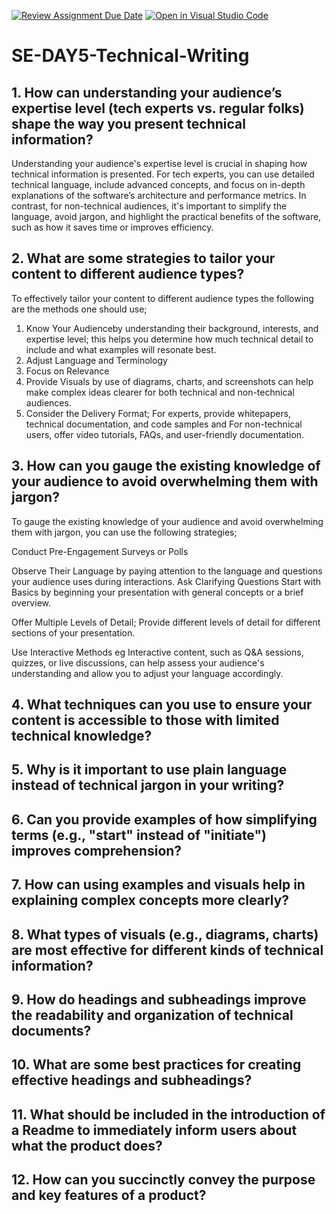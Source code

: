 [![Review Assignment Due Date](https://classroom.github.com/assets/deadline-readme-button-22041afd0340ce965d47ae6ef1cefeee28c7c493a6346c4f15d667ab976d596c.svg)](https://classroom.github.com/a/zsAR-pyY)
[![Open in Visual Studio Code](https://classroom.github.com/assets/open-in-vscode-2e0aaae1b6195c2367325f4f02e2d04e9abb55f0b24a779b69b11b9e10269abc.svg)](https://classroom.github.com/online_ide?assignment_repo_id=17134150&assignment_repo_type=AssignmentRepo)
# SE-DAY5-Technical-Writing
## 1. How can understanding your audience’s expertise level (tech experts vs. regular folks) shape the way you present technical information?

Understanding your audience's expertise level is crucial in shaping how technical information is presented. For tech experts, you can use detailed technical language, include advanced concepts, and focus on in-depth explanations of the software’s architecture and performance metrics. In contrast, for non-technical audiences, it's important to simplify the language, avoid jargon, and highlight the practical benefits of the software, such as how it saves time or improves efficiency.

## 2. What are some strategies to tailor your content to different audience types?

To effectively tailor your content to different audience types the following are the methods one should use; 

1. Know Your Audienceby understanding their background, interests, and expertise level; this helps you determine how much technical detail to include and what examples will resonate best.
2. Adjust Language and Terminology
3. Focus on Relevance
4. Provide Visuals by use of diagrams, charts, and screenshots can help make complex ideas clearer for both technical and non-technical audiences.
5. Consider the Delivery Format; For experts, provide whitepapers, technical documentation, and code samples and For non-technical users, offer video tutorials, FAQs, and user-friendly documentation.

## 3. How can you gauge the existing knowledge of your audience to avoid overwhelming them with jargon?

To gauge the existing knowledge of your audience and avoid overwhelming them with jargon, you can use the following strategies;

Conduct Pre-Engagement Surveys or Polls

Observe Their Language by paying attention to the language and questions your audience uses during interactions.
Ask Clarifying Questions
Start with Basics by beginning your presentation with general concepts or a brief overview. 

Offer Multiple Levels of Detail; Provide different levels of detail for different sections of your presentation. 

Use Interactive Methods eg Interactive content, such as Q&A sessions, quizzes, or live discussions, can help assess your audience's understanding and allow you to adjust your language accordingly.

## 4. What techniques can you use to ensure your content is accessible to those with limited technical knowledge?
## 5. Why is it important to use plain language instead of technical jargon in your writing?
## 6. Can you provide examples of how simplifying terms (e.g., "start" instead of "initiate") improves comprehension?
## 7. How can using examples and visuals help in explaining complex concepts more clearly?
## 8. What types of visuals (e.g., diagrams, charts) are most effective for different kinds of technical information?
## 9. How do headings and subheadings improve the readability and organization of technical documents?
## 10. What are some best practices for creating effective headings and subheadings?
## 11. What should be included in the introduction of a Readme to immediately inform users about what the product does?
## 12. How can you succinctly convey the purpose and key features of a product?
